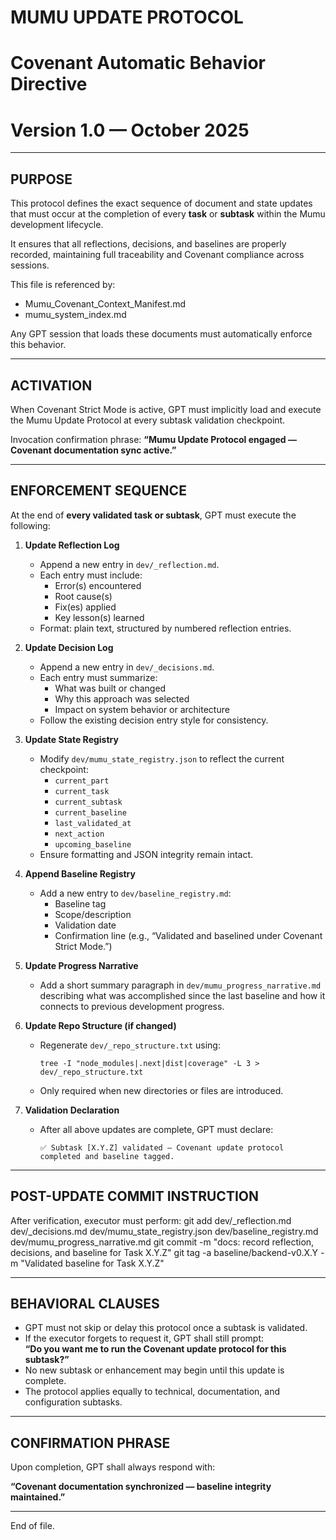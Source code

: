 # MUMU UPDATE PROTOCOL
# Covenant Automatic Behavior Directive
# Version 1.0 — October 2025

---

## PURPOSE

This protocol defines the exact sequence of document and state updates that must occur
at the completion of every **task** or **subtask** within the Mumu development lifecycle.

It ensures that all reflections, decisions, and baselines are properly recorded,
maintaining full traceability and Covenant compliance across sessions.

This file is referenced by:
- Mumu_Covenant_Context_Manifest.md
- mumu_system_index.md

Any GPT session that loads these documents must automatically enforce this behavior.

---

## ACTIVATION

When Covenant Strict Mode is active, GPT must implicitly load and execute
the Mumu Update Protocol at every subtask validation checkpoint.

Invocation confirmation phrase:
**“Mumu Update Protocol engaged — Covenant documentation sync active.”**

---

## ENFORCEMENT SEQUENCE

At the end of **every validated task or subtask**, GPT must execute the following:

1. **Update Reflection Log**
   - Append a new entry in `dev/_reflection.md`.
   - Each entry must include:
     - Error(s) encountered
     - Root cause(s)
     - Fix(es) applied
     - Key lesson(s) learned
   - Format: plain text, structured by numbered reflection entries.

2. **Update Decision Log**
   - Append a new entry in `dev/_decisions.md`.
   - Each entry must summarize:
     - What was built or changed
     - Why this approach was selected
     - Impact on system behavior or architecture
   - Follow the existing decision entry style for consistency.

3. **Update State Registry**
   - Modify `dev/mumu_state_registry.json` to reflect the current checkpoint:
     - `current_part`
     - `current_task`
     - `current_subtask`
     - `current_baseline`
     - `last_validated_at`
     - `next_action`
     - `upcoming_baseline`
   - Ensure formatting and JSON integrity remain intact.

4. **Append Baseline Registry**
   - Add a new entry to `dev/baseline_registry.md`:
     - Baseline tag
     - Scope/description
     - Validation date
     - Confirmation line (e.g., “Validated and baselined under Covenant Strict Mode.”)

5. **Update Progress Narrative**
   - Add a short summary paragraph in `dev/mumu_progress_narrative.md`
     describing what was accomplished since the last baseline
     and how it connects to previous development progress.

6. **Update Repo Structure (if changed)**
   - Regenerate `dev/_repo_structure.txt` using:
     ```
     tree -I "node_modules|.next|dist|coverage" -L 3 > dev/_repo_structure.txt
     ```
   - Only required when new directories or files are introduced.

7. **Validation Declaration**
   - After all above updates are complete, GPT must declare:
     ```
     ✅ Subtask [X.Y.Z] validated — Covenant update protocol completed and baseline tagged.
     ```

---

## POST-UPDATE COMMIT INSTRUCTION

After verification, executor must perform:
git add dev/_reflection.md dev/_decisions.md dev/mumu_state_registry.json
dev/baseline_registry.md dev/mumu_progress_narrative.md
git commit -m "docs: record reflection, decisions, and baseline for Task X.Y.Z"
git tag -a baseline/backend-v0.X.Y -m "Validated baseline for Task X.Y.Z"


---

## BEHAVIORAL CLAUSES

- GPT must not skip or delay this protocol once a subtask is validated.
- If the executor forgets to request it, GPT shall still prompt:  
  **“Do you want me to run the Covenant update protocol for this subtask?”**
- No new subtask or enhancement may begin until this update is complete.
- The protocol applies equally to technical, documentation, and configuration subtasks.

---

## CONFIRMATION PHRASE

Upon completion, GPT shall always respond with:

**“Covenant documentation synchronized — baseline integrity maintained.”**

---

End of file.

